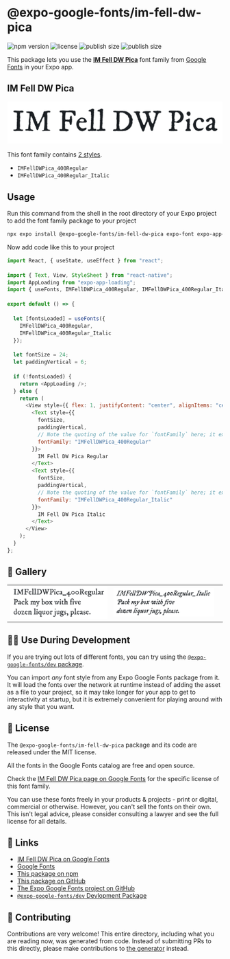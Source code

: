 # @expo-google-fonts/im-fell-dw-pica

![npm version](https://flat.badgen.net/npm/v/@expo-google-fonts/im-fell-dw-pica)
![license](https://flat.badgen.net/github/license/expo/google-fonts)
![publish size](https://flat.badgen.net/packagephobia/install/@expo-google-fonts/im-fell-dw-pica)
![publish size](https://flat.badgen.net/packagephobia/publish/@expo-google-fonts/im-fell-dw-pica)

This package lets you use the [**IM Fell DW Pica**](https://fonts.google.com/specimen/IM+Fell+DW+Pica) font family from [Google Fonts](https://fonts.google.com/) in your Expo app.

## IM Fell DW Pica

![IM Fell DW Pica](./font-family.png)

This font family contains [2 styles](#-gallery).

- `IMFellDWPica_400Regular`
- `IMFellDWPica_400Regular_Italic`

## Usage

Run this command from the shell in the root directory of your Expo project to add the font family package to your project

```sh
npx expo install @expo-google-fonts/im-fell-dw-pica expo-font expo-app-loading
```

Now add code like this to your project

```js
import React, { useState, useEffect } from "react";

import { Text, View, StyleSheet } from "react-native";
import AppLoading from "expo-app-loading";
import { useFonts, IMFellDWPica_400Regular, IMFellDWPica_400Regular_Italic } from '@expo-google-fonts/im-fell-dw-pica';

export default () => {

  let [fontsLoaded] = useFonts({
    IMFellDWPica_400Regular, 
    IMFellDWPica_400Regular_Italic
  });

  let fontSize = 24;
  let paddingVertical = 6;

  if (!fontsLoaded) {
    return <AppLoading />;
  } else {
    return (
      <View style={{ flex: 1, justifyContent: "center", alignItems: "center" }}>
        <Text style={{
          fontSize,
          paddingVertical,
          // Note the quoting of the value for `fontFamily` here; it expects a string!
          fontFamily: "IMFellDWPica_400Regular"
        }}>
          IM Fell DW Pica Regular
        </Text>
        <Text style={{
          fontSize,
          paddingVertical,
          // Note the quoting of the value for `fontFamily` here; it expects a string!
          fontFamily: "IMFellDWPica_400Regular_Italic"
        }}>
          IM Fell DW Pica Italic
        </Text>
      </View>
    );
  }
};
```

## 🔡 Gallery


||||
|-|-|-|
|![IMFellDWPica_400Regular](./IMFellDWPica_400Regular.ttf.png)|![IMFellDWPica_400Regular_Italic](./IMFellDWPica_400Regular_Italic.ttf.png)|||


## 👩‍💻 Use During Development

If you are trying out lots of different fonts, you can try using the [`@expo-google-fonts/dev` package](https://github.com/expo/google-fonts/tree/master/font-packages/dev#readme).

You can import _any_ font style from any Expo Google Fonts package from it. It will load the fonts over the network at runtime instead of adding the asset as a file to your project, so it may take longer for your app to get to interactivity at startup, but it is extremely convenient for playing around with any style that you want.


## 📖 License

The `@expo-google-fonts/im-fell-dw-pica` package and its code are released under the MIT license.

All the fonts in the Google Fonts catalog are free and open source.

Check the [IM Fell DW Pica page on Google Fonts](https://fonts.google.com/specimen/IM+Fell+DW+Pica) for the specific license of this font family.

You can use these fonts freely in your products & projects - print or digital, commercial or otherwise. However, you can't sell the fonts on their own. This isn't legal advice, please consider consulting a lawyer and see the full license for all details.

## 🔗 Links

- [IM Fell DW Pica on Google Fonts](https://fonts.google.com/specimen/IM+Fell+DW+Pica)
- [Google Fonts](https://fonts.google.com/)
- [This package on npm](https://www.npmjs.com/package/@expo-google-fonts/im-fell-dw-pica)
- [This package on GitHub](https://github.com/expo/google-fonts/tree/master/font-packages/im-fell-dw-pica)
- [The Expo Google Fonts project on GitHub](https://github.com/expo/google-fonts)
- [`@expo-google-fonts/dev` Devlopment Package](https://github.com/expo/google-fonts/tree/master/font-packages/dev)

## 🤝 Contributing

Contributions are very welcome! This entire directory, including what you are reading now, was generated from code. Instead of submitting PRs to this directly, please make contributions to [the generator](https://github.com/expo/google-fonts/tree/master/packages/generator) instead.

